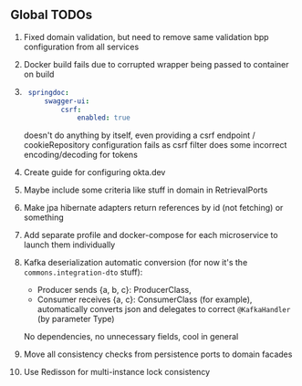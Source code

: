 ## Global TODOs
1. Fixed domain validation, but need to remove same validation bpp configuration from all services
2. Docker build fails due to corrupted wrapper being passed to container on build
3. ```yaml
    springdoc:
        swagger-ui:
            csrf:
                enabled: true 
    ```
   doesn't do anything by itself, even providing a csrf endpoint / cookieRepository configuration
   fails as csrf filter does some incorrect encoding/decoding for tokens
4. Create guide for configuring okta.dev
5. Maybe include some criteria like stuff in domain in RetrievalPorts
6. Make jpa hibernate adapters return references by id (not fetching) or something
7. Add separate profile and docker-compose for each microservice to launch them individually
8. Kafka deserialization automatic conversion (for now it's the `commons.integration-dto` stuff):
   - Producer sends {a, b, c}: ProducerClass,
   - Consumer receives {a, c}: ConsumerClass (for example), automatically converts json 
     and delegates to correct `@KafkaHandler` (by parameter Type)
   
   No dependencies, no unnecessary fields, cool in general
9. Move all consistency checks from persistence ports to domain facades
10. Use Redisson for multi-instance lock consistency